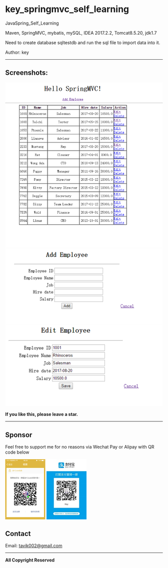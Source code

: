 # key_springmvc_self_learning

JavaSpring_Self_Learning
 
Maven, SpringMVC, mybatis, mySQL,  IDEA 2017.2.2, Tomcat8.5.20, jdk1.7



Need to create database sqltestdb and run the sql file to import data into it.

Author: key



-----

## Screenshots:


![home](https://github.com/tavik000/JavaSpring_Self_Learning/raw/master/Screenshots/home.png)
![add](https://github.com/tavik000/JavaSpring_Self_Learning/raw/master/Screenshots/add.png)
![edit](https://github.com/tavik000/JavaSpring_Self_Learning/raw/master/Screenshots/edit.png)


**If you like this, please leave a star.**

-----

## Sponsor
Feel free to support me for no reasons via Wechat Pay or Alipay with QR code below



![wechat pay](https://github.com/tavik000/JavaSpring_Self_Learning/raw/master/Screenshots/wechatpay.png)
![alipay](https://github.com/tavik000/JavaSpring_Self_Learning/raw/master/Screenshots/alipay.jpg)




## Contact



Email:  tavik002@gmail.com

-----

**All Copyright Reserved**
